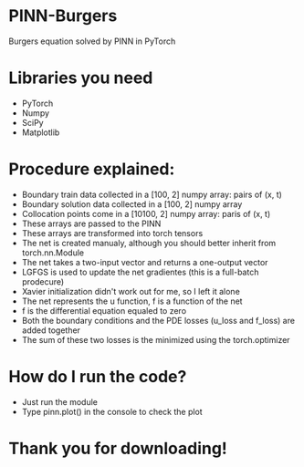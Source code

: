 # PINN-Burgers
Burgers equation solved by PINN in PyTorch

# Libraries you need
  - PyTorch
  - Numpy
  - SciPy
  - Matplotlib
  
# Procedure explained:
  - Boundary train data collected in a [100, 2] numpy array: pairs of (x, t)
  - Boundary solution data collected in a [100, 2] numpy array
  - Collocation points come in a [10100, 2] numpy array: paris of (x, t)
  - These arrays are passed to the PINN
  - These arrays are transformed into torch tensors
  - The net is created manualy, although you should better inherit from torch.nn.Module
  - The net takes a two-input vector and returns a one-output vector 
  - LGFGS is used to update the net gradientes (this is a full-batch prodecure)
  - Xavier initialization didn't work out for me, so I left it alone
  - The net represents the u function, f is a function of the net
  - f is the differential equation equaled to zero
  - Both the boundary conditions and the PDE losses (u_loss and f_loss) are added together
  - The sum of these two losses is the minimized using the torch.optimizer
  
# How do I run the code?
  - Just run the module
  - Type pinn.plot() in the console to check the plot
  
# Thank you for downloading!
